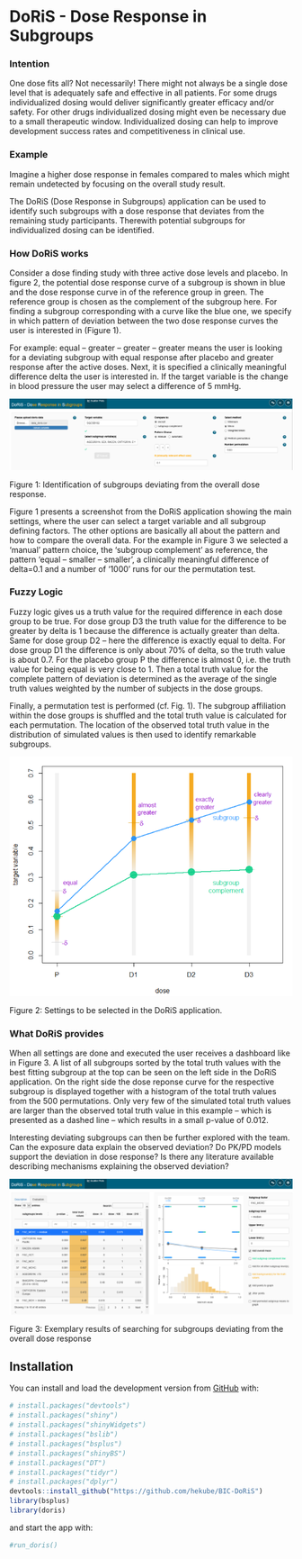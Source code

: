 # DoRiS - Dose Response in Subgroups

### Intention
One dose fits all? Not necessarily! There might not always be a single dose 
level that is adequately safe and effective in all patients. For some drugs 
individualized dosing would deliver significantly greater efficacy and/or safety.
For other drugs individualized dosing might even be necessary due to a small
therapeutic window. Individualized dosing can help to improve development 
success rates and competitiveness in clinical use.

### Example 
Imagine a higher dose response in females compared to males which might remain
undetected by focusing on the overall study result.

The DoRiS (Dose Response in Subgroups) application can be used to identify such
subgroups with a dose response that deviates from the remaining study participants. 
Therewith potential subgroups for individualized dosing can be identified.

### How DoRiS works
Consider a dose finding study with three active dose levels and placebo.
In figure 2, the potential dose response curve of a subgroup is 
shown in blue and the dose response curve in of the reference group in green.
The reference group is chosen as the complement of the subgroup here.
For finding a subgroup corresponding with a curve like the blue one, we specify in which pattern of deviation between the two dose response 
curves the user is interested in (Figure 1).

For example: equal – greater – greater – greater means the user is looking for a 
deviating subgroup with equal response after placebo and greater response 
after the active doses. Next, it is specified a clinically meaningful difference 
delta the user is interested in. If the target variable is the change in blood
pressure the user may select a difference of 5 mmHg. 

<img src='inst/app/www/Screenshot_doris_presentation_options_newer.png'>

Figure 1: Identification of subgroups deviating from the overall dose response.


Figure 1 presents a screenshot from the DoRiS application 
showing the main settings, where the user can select a target variable 
and all subgroup defining factors. The other options are basically 
all about the pattern and how to compare the overall data. 
For the example in Figure 3 we selected a ‘manual’ pattern choice, the 
‘subgroup complement’ as reference, the pattern ‘equal – smaller – smaller’,
a clinically meaningful difference of delta=0.1 and a number of ‘1000’ runs for our the permutation test. 


### Fuzzy Logic
Fuzzy logic gives us a truth value for the required difference in each dose 
group to be true. For dose group D3 the truth value for the difference to be 
greater by delta is 1 because the difference is actually greater than delta. 
Same for dose group D2 – here the difference is exactly equal to delta. 
For dose group D1 the difference is only about 70% of delta, so the truth value
is about 0.7. For the placebo group P the difference is almost 0, i.e. the
truth value for being equal is very close to 1. Then a total truth value
for the complete pattern of deviation is determined as the average of the
single truth values weighted by the number of subjects in the dose groups. 

Finally, a permutation test is performed (cf. Fig. 1). 
The subgroup affiliation within the dose groups is shuffled and the total
truth value is calculated for each permutation. The location of the
observed total truth value in the distribution of simulated values is 
then used to identify remarkable subgroups.

<img src='inst/app/www/Example_diagram_new.png'>

Figure 2: Settings to be selected in the DoRiS application.


### What DoRiS provides

When all settings are done and executed the user receives a dashboard 
like in Figure 3. A list of all subgroups sorted by the total truth 
values with the best fitting subgroup at the top can be seen on the 
left side in the DoRiS application. On the right side the dose 
reponse curve for the respective subgroup is displayed together with 
a histogram of the total truth values from the 500 permutations. 
Only very few of the simulated total truth values are larger than the observed 
total truth value in this example – which is presented as a dashed line – which
results in a small p-value of 0.012.

Interesting deviating subgroups can then be further explored 
with the team. Can the exposure data explain the observed deviation? 
Do PK/PD models support the deviation in dose response? Is there any 
literature available describing mechanisms explaining the observed deviation? 

<img src='inst/app/www/Screenshot_doris_presentation_newer.png'>

Figure 3: Exemplary results of searching for subgroups deviating from the overall dose response 


## Installation

You can install and load the development version from
[GitHub](https://github.com/) with:

``` r
# install.packages("devtools")
# install.packages("shiny")
# install.packages("shinyWidgets")
# install.packages("bslib")
# install.packages("bsplus")
# install.packages("shinyBS")
# install.packages("DT")
# install.packages("tidyr")
# install.packages("dplyr")
devtools::install_github("https://github.com/hekube/BIC-DoRiS")
library(bsplus)
library(doris)
```

and start the app with:

``` r
#run_doris()
```
